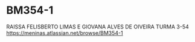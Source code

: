 # BM354-1
RAISSA FELISBERTO LIMAS E GIOVANA ALVES DE OIVEIRA
TURMA 3-54
https://meninas.atlassian.net/browse/BM354-1
